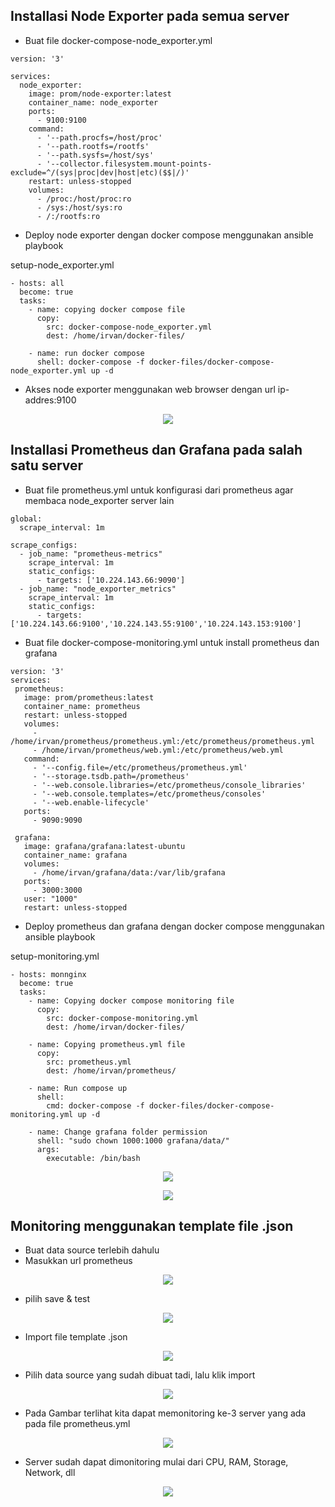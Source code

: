 ## Installasi Node Exporter pada semua server

- Buat file docker-compose-node_exporter.yml

```
version: '3'

services:
  node_exporter:
    image: prom/node-exporter:latest
    container_name: node_exporter
    ports:
      - 9100:9100
    command:
      - '--path.procfs=/host/proc'
      - '--path.rootfs=/rootfs'
      - '--path.sysfs=/host/sys'
      - '--collector.filesystem.mount-points-exclude=^/(sys|proc|dev|host|etc)($$|/)'
    restart: unless-stopped
    volumes:
      - /proc:/host/proc:ro
      - /sys:/host/sys:ro
      - /:/rootfs:ro
```

- Deploy node exporter dengan docker compose menggunakan ansible playbook

setup-node_exporter.yml
```
- hosts: all
  become: true
  tasks:
    - name: copying docker compose file
      copy:
        src: docker-compose-node_exporter.yml
        dest: /home/irvan/docker-files/

    - name: run docker compose
      shell: docker-compose -f docker-files/docker-compose-node_exporter.yml up -d
```

- Akses node exporter menggunakan web browser dengan url ip-addres:9100

<p align="center"><img src="../week-4/assets/Monitoring-n-Ansible/1.png"></p>

## Installasi Prometheus dan Grafana pada salah satu server

- Buat file prometheus.yml untuk konfigurasi dari prometheus agar membaca node_exporter server lain

```
global:
  scrape_interval: 1m

scrape_configs:
  - job_name: "prometheus-metrics"
    scrape_interval: 1m
    static_configs:
      - targets: ['10.224.143.66:9090']
  - job_name: "node_exporter_metrics"
    scrape_interval: 1m
    static_configs:
      - targets: ['10.224.143.66:9100','10.224.143.55:9100','10.224.143.153:9100']
```

- Buat file docker-compose-monitoring.yml untuk install prometheus dan grafana

```
version: '3'
services:
 prometheus:
   image: prom/prometheus:latest
   container_name: prometheus
   restart: unless-stopped   
   volumes:
     - /home/irvan/prometheus/prometheus.yml:/etc/prometheus/prometheus.yml
     - /home/irvan/prometheus/web.yml:/etc/prometheus/web.yml
   command:
     - '--config.file=/etc/prometheus/prometheus.yml'
     - '--storage.tsdb.path=/prometheus'
     - '--web.console.libraries=/etc/prometheus/console_libraries'   
     - '--web.console.templates=/etc/prometheus/consoles'
     - '--web.enable-lifecycle'
   ports:
     - 9090:9090

 grafana:
   image: grafana/grafana:latest-ubuntu
   container_name: grafana
   volumes:
     - /home/irvan/grafana/data:/var/lib/grafana
   ports:
     - 3000:3000
   user: "1000"
   restart: unless-stopped
```

- Deploy prometheus dan grafana dengan docker compose menggunakan ansible playbook

setup-monitoring.yml
```
- hosts: monnginx
  become: true
  tasks:
    - name: Copying docker compose monitoring file
      copy:
        src: docker-compose-monitoring.yml
        dest: /home/irvan/docker-files/

    - name: Copying prometheus.yml file
      copy:
        src: prometheus.yml
        dest: /home/irvan/prometheus/
    
    - name: Run compose up 
      shell:
        cmd: docker-compose -f docker-files/docker-compose-monitoring.yml up -d

    - name: Change grafana folder permission
      shell: "sudo chown 1000:1000 grafana/data/"
      args:
        executable: /bin/bash
```

<p align="center"><img src="../week-4/assets/Monitoring-n-Ansible/2.png"></p>
<p align="center"><img src="../week-4/assets/Monitoring-n-Ansible/3.png"></p>

## Monitoring menggunakan template file .json

- Buat data source terlebih dahulu
- Masukkan url prometheus

<p align="center"><img src="../week-4/assets/Monitoring-n-Ansible/4.png"></p>

- pilih save & test

<p align="center"><img src="../week-4/assets/Monitoring-n-Ansible/5.png"></p>

- Import file template .json 

<p align="center"><img src="../week-4/assets/Monitoring-n-Ansible/6.png"></p>

- Pilih data source yang sudah dibuat tadi, lalu klik import

<p align="center"><img src="../week-4/assets/Monitoring-n-Ansible/7.png"></p>

- Pada Gambar terlihat kita dapat memonitoring ke-3 server yang ada pada file prometheus.yml

<p align="center"><img src="../week-4/assets/Monitoring-n-Ansible/8.png"></p>

- Server sudah dapat dimonitoring mulai dari CPU, RAM, Storage, Network, dll

<p align="center"><img src="../week-4/assets/Monitoring-n-Ansible/9.png"></p>
